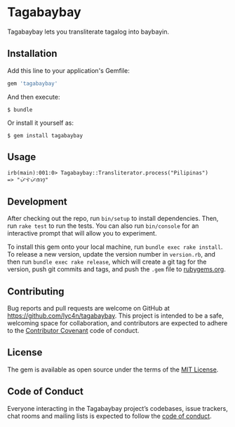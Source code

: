 # Tagabaybay

Tagabaybay lets you transliterate tagalog into baybayin.

## Installation

Add this line to your application's Gemfile:

```ruby
gem 'tagabaybay'
```

And then execute:

    $ bundle

Or install it yourself as:

    $ gem install tagabaybay

## Usage

    irb(main):001:0> Tagabaybay::Transliterator.process("Pilipinas")
    => "ᜉᜒᜎᜒᜉᜒᜈᜐ᜔"

## Development

After checking out the repo, run `bin/setup` to install dependencies. Then, run `rake test` to run the tests. You can also run `bin/console` for an interactive prompt that will allow you to experiment.

To install this gem onto your local machine, run `bundle exec rake install`. To release a new version, update the version number in `version.rb`, and then run `bundle exec rake release`, which will create a git tag for the version, push git commits and tags, and push the `.gem` file to [rubygems.org](https://rubygems.org).

## Contributing

Bug reports and pull requests are welcome on GitHub at https://github.com/lyc4n/tagabaybay. This project is intended to be a safe, welcoming space for collaboration, and contributors are expected to adhere to the [Contributor Covenant](http://contributor-covenant.org) code of conduct.

## License

The gem is available as open source under the terms of the [MIT License](https://opensource.org/licenses/MIT).

## Code of Conduct

Everyone interacting in the Tagabaybay project’s codebases, issue trackers, chat rooms and mailing lists is expected to follow the [code of conduct](https://github.com/[USERNAME]/tagabaybay/blob/master/CODE_OF_CONDUCT.md).
